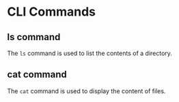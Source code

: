 # CLI Commands

## ls command
The `ls` command is used to list the contents of a directory.

## cat command
The `cat` command is used to display the content of files.

